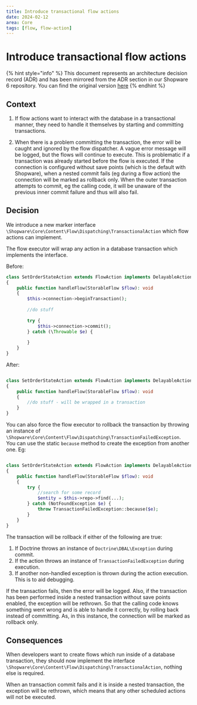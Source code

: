 ```yaml
---
title: Introduce transactional flow actions
date: 2024-02-12
area: Core
tags: [flow, flow-action]
---
```


# Introduce transactional flow actions

{% hint style="info" %}
This document represents an architecture decision record (ADR) and has been mirrored from the ADR section in our Shopware 6 repository.
You can find the original version [here](https://github.com/shopware/platform/blob/trunk/adr/2024-02-11-transactional-flow-actions.md)
{% endhint %}

## Context
1. If flow actions want to interact with the database in a transactional manner, they need to handle it themselves by starting and committing transactions.

2. When there is a problem committing the transaction, the error will be caught and ignored by the flow dispatcher. A vague error message will be logged, but the flows will continue to execute.
This is problematic if a transaction was already started before the flow is executed. If the connection is configured without save points (which is the default with Shopware), when a nested commit fails (eg during a flow action) the connection will be marked as rollback only.
When the outer transaction attempts to commit, eg the calling code, it will be unaware of the previous inner commit failure and thus will also fail.

## Decision

We introduce a new marker interface `\Shopware\Core\Content\Flow\Dispatching\TransactionalAction` which flow actions can implement.

The flow executor will wrap any action in a database transaction which implements the interface.

Before:

```php
class SetOrderStateAction extends FlowAction implements DelayableAction
{
    public function handleFlow(StorableFlow $flow): void
    {
        $this->connection->beginTransaction();
        
        //do stuff
        
        try {
            $this->connection->commit();
        } catch (\Throwable $e) {
                
        }
    }
}
```

After:

```php

class SetOrderStateAction extends FlowAction implements DelayableAction, TransactionalAction
{
    public function handleFlow(StorableFlow $flow): void
    {        
        //do stuff - will be wrapped in a transaction
    }
}
```

You can also force the flow executor to rollback the transaction by throwing an instance of `\Shopware\Core\Content\Flow\Dispatching\TransactionFailedException`. You can use the static `because` method to create the exception from another one. Eg:

```php

class SetOrderStateAction extends FlowAction implements DelayableAction, TransactionalAction
{
    public function handleFlow(StorableFlow $flow): void
    {        
        try {
            //search for some record
            $entity = $this->repo->find(...);
        } catch (NotFoundException $e) {
            throw TransactionFailedException::because($e);
        }
    }
}
```

The transaction will be rollback if either of the following are true:

1. If Doctrine throws an instance of `Doctrine\DBAL\Exception` during commit.
2. If the action throws an instance of `TransactionFailedException` during execution.
3. If another non-handled exception is thrown during the action execution. This is to aid debugging.

If the transaction fails, then the error will be logged. Also, if the transaction has been performed inside a nested transaction without save points enabled, the exception will be rethrown.
So that the calling code knows something went wrong and is able to handle it correctly, by rolling back instead of committing. As, in this instance, the connection will be marked as rollback only.

## Consequences

When developers want to create flows which run inside of a database transaction, they should now implement the interface `\Shopware\Core\Content\Flow\Dispatching\TransactionalAction`, nothing else is required.

When an transaction commit fails and it is inside a nested transaction, the exception will be rethrown, which means that any other scheduled actions will not be executed.
    
